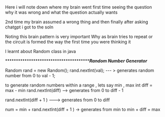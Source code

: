 Here i will note down where my brain went first time seeing the question 
why it was wrong and what the question actually wants 

2nd time my brain assumed a wrong thing and then finally after asking chatgpt i got to the soln 

Noting this brain pattern is very important 
Why as brain tries to repeat or the circuit is formed the way the first time you were thinking it 

I learnt about Random class in java 


****************************************************************Random Number Generator*************************

Random rand = new Random();
rand.nextInt(val); --- > generates random number from 0 to val - 1;

to generate random numbers within a range , lets say min , max
int diff = max - min
rand.nextInt(diff) --> generates from 0 to diff - 1

rand.nextInt(diff + 1 ) ---> generates from 0 to diff

num = min + rand.nextInt(diff + 1 ) -> generates from min to min + diff = max


